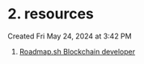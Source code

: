 # 2. resources
Created Fri May 24, 2024 at 3:42 PM

1. [Roadmap.sh Blockchain developer](https://roadmap.sh/blockchain)
